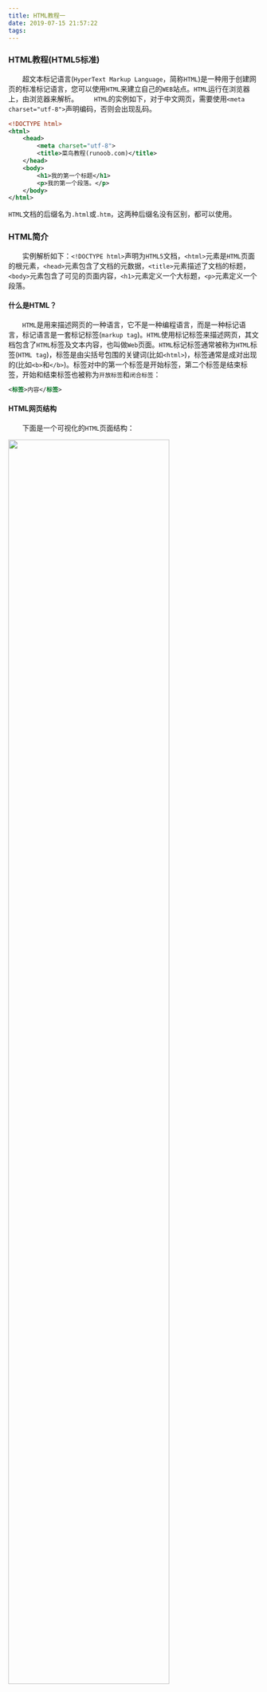 ```yaml
---
title: HTML教程一
date: 2019-07-15 21:57:22
tags:
---
```

### HTML教程(HTML5标准)

&emsp;&emsp;超文本标记语言(`HyperText Markup Language`，简称`HTML`)是一种用于创建网页的标准标记语言，您可以使用`HTML`来建立自己的`WEB`站点。`HTML`运行在浏览器上，由浏览器来解析。
&emsp;&emsp;`HTML`的实例如下，对于中文网页，需要使用`<meta charset="utf-8">`声明编码，否则会出现乱码。

``` xml
<!DOCTYPE html>
<html>
    <head>
        <meta charset="utf-8">
        <title>菜鸟教程(runoob.com)</title>
    </head>
    <body>
        <h1>我的第一个标题</h1>
        <p>我的第一个段落。</p>
    </body>
</html>
```

`HTML`文档的后缀名为`.html`或`.htm`，这两种后缀名没有区别，都可以使用。

### HTML简介

&emsp;&emsp;实例解析如下：`<!DOCTYPE html>`声明为`HTML5`文档，`<html>`元素是`HTML`页面的根元素，`<head>`元素包含了文档的元数据，`<title>`元素描述了文档的标题，`<body>`元素包含了可见的页面内容，`<h1>`元素定义一个大标题，`<p>`元素定义一个段落。

#### 什么是HTML？

&emsp;&emsp;`HTML`是用来描述网页的一种语言，它不是一种编程语言，而是一种标记语言，标记语言是一套标记标签(`markup tag`)。`HTML`使用标记标签来描述网页，其文档包含了`HTML`标签及文本内容，也叫做`Web`页面。`HTML`标记标签通常被称为`HTML`标签(`HTML tag`)，标签是由尖括号包围的关键词(比如`<html>`)，标签通常是成对出现的(比如`<b>`和`</b>`)。标签对中的第一个标签是开始标签，第二个标签是结束标签，开始和结束标签也被称为`开放标签`和`闭合标签`：

``` xml
<标签>内容</标签>
```

#### HTML网页结构

&emsp;&emsp;下面是一个可视化的`HTML`页面结构：

<img src="./HTML教程一/1.png" width="80%">

只有`<body>`区域(白色部分)才会在浏览器中显示。

&emsp;&emsp;“<!DOCTYPE>”声明
&emsp;&emsp;`<!DOCTYPE>`声明有助于浏览器中正确显示网页。网络上有很多不同的文件，如果能够正确声明HTML的版本，浏览器就能正确显示网页内容。`doctype`声明是不区分大小写的，以下方式均可：

``` xml
<!DOCTYPE html>
<!DOCTYPE HTML>
<!doctype html>
<!Doctype Html>
```

#### HTML基础(4个实例)

&emsp;&emsp;`HTML`标题：`HTML`标题(`Heading`)是通过`<h1>`至`<h6>`标签来定义的：

``` xml
<h1>这是一个标题</h1>
<h2>这是一个标题</h2>
<h3>这是一个标题</h3>
```

&emsp;&emsp;`HTML`段落：`HTML`段落是通过标签`<p>`来定义的：

``` xml
<p>这是一个段落。</p>
<p>这是另外一个段落。</p>
```

&emsp;&emsp;`HTML`链接：`HTML`链接是通过标签`<a>`来定义的：

``` xml
<a href="http://www.runoob.com">这是一个链接</a>
```

注意在`href`属性中指定链接的地址。
&emsp;&emsp;`HTML`图像：`HTML`图像是通过标签`<img>`来定义的：

``` xml
<img src="/images/logo.png" width="258" height="39" />
```

注意，图像的名称和尺寸是以属性的形式提供的。

### HTML元素

&emsp;&emsp;`HTML`文档由`HTML`元素定义，`HTML`元素如下：

开始标签                  | 元素内容    | 结束标签
-------------------------|-------------|--------
`<p>`                    | 这是一个段落 | `</p>`
`<a href="default.htm">` | 这是一个链接 | `</a>`
`<br>`                   |

开始标签常被称为起始标签(`opening tag`)，结束标签常称为闭合标签(`closing tag`)。
&emsp;&emsp;`HTML`元素以开始标签起始，以结束标签终止，元素的内容是开始标签与结束标签之间的内容。某些`HTML`元素具有空内容(`empty content`)，空元素在开始标签中进行关闭(以开始标签的结束而结束)。大多数`HTML`元素可拥有属性。
&emsp;&emsp;`HTML`文档由嵌套的`HTML`元素构成：

``` xml
<!DOCTYPE html>
<html>
    <body>
        <p>这是第一个段落。</p>
    </body>
</html>
```

&emsp;&emsp;以上实例包含了三个`HTML`元素：

- `<p>`元素：这个`<p>`元素定义了`HTML`文档中的一个段落，这个元素拥有一个开始标签`<p>`以及一个结束标签`</p>`，元素内容是`这是第一个段落`。
- `<body>`元素：`<body>`元素定义了`HTML`文档的主体，这个元素拥有一个开始标签`<body>`以及一个结束标签`</body>`，元素内容是另一个`HTML`元素，即`<p>`元素。
- `<html>`元素：`<html>`元素定义了整个`HTML`文档，这个元素拥有一个开始标签`<html>`以及一个结束标签`</html>`，元素内容是另一个`HTML`元素，即`<body>`元素。

&emsp;&emsp;不要忘记结束标签，即使您忘记了使用结束标签，大多数浏览器也会正确地显示`HTML`，但不要依赖这种做法，忘记使用结束标签会产生不可预料的结果或错误。
&emsp;&emsp;没有内容的`HTML`元素被称为空元素，空元素是在开始标签中关闭的。`<br>`就是没有关闭标签的空元素，该标签定义换行。在`XHTML`、`XML`以及未来版本的`HTML`中，所有元素都必须被关闭。在开始标签中添加斜杠，比如`<br />`，是关闭空元素的正确方法，`HTML`、`XHTML`和`XML`都接受这种方式。即使`<br>`在所有浏览器中都是有效的，但使用`<br />`其实是更长远的保障。
&emsp;&emsp;`HTML`最好使用小写标签，实际上标签对大小写不敏感，例如`<P>`等同于`<p>`，许多网站都使用大写的`HTML`标签。本教程使用的是小写标签，因为万维网联盟(`W3C`)在`HTML4`中推荐使用小写，而在未来`(X)HTML`版本中强制使用小写。

### HTML属性

&emsp;&emsp;属性是`HTML`元素提供的附加信息。`HTML`元素可以设置属性，它可以在元素中添加附加信息，一般描述于开始标签，总是以`名称/值`对的形式出现，比如`name="value"`。
&emsp;&emsp;`HTML`链接由`<a>`标签定义，链接的地址在`href`属性中指定：

``` xml
<a href="http://www.runoob.com">这是一个链接</a>
```

属性值应该始终被包括在引号内，双引号是最常用的，不过使用单引号也没有问题。注意，在某些个别的情况下，比如属性值本身就含有双引号，那么您必须使用单引号，例如`name='John "ShotGun" Nelson'`。
&emsp;&emsp;下面列出了适用于大多数`HTML`元素的属性：

属性    | 描述
--------|------
`class` | 为`html`元素定义一个或多个类名(`classname`)(类名从样式文件引入)
`id`    | 定义元素的唯一`id`
`style` | 规定元素的行内样式(`inline style`)
`title` | 描述了元素的额外信息(作为工具条使用)

### HTML标题

&emsp;&emsp;在HTML文档中，标题很重要。标题(`Heading`)是通过`<h1>`至`<h6>`标签进行定义的，`<h1>`定义最大的标题，`<h6>`定义最小的标题。注意，浏览器会自动地在标题的前后添加空行。
&emsp;&emsp;请确保将`HTML`标题标签只用于标题，不要仅仅是为了生成粗体或大号的文本而使用标题。搜索引擎使用标题为您的网页的结构和内容编制索引，因为用户可以通过标题来快速浏览您的网页，所以用标题来呈现文档结构是很重要的。应该将`h1`用作主标题，其后是`h2`，再其次是`h3`，以此类推。
&emsp;&emsp;`<hr>`标签在`HTML`页面中创建水平线，该元素可用于分隔内容：

``` xml
<p>这是一个段落。</p>
<hr>
<p>这是一个段落。</p>
<hr>
<p>这是一个段落。</p>
```

&emsp;&emsp;可以将注释插入`HTML`代码中，这样可以提高其可读性，使代码更易被人理解。浏览器会忽略注释，也不会显示它们。注释写法如下：

``` xml
<!-- 这是一个注释 -->
```

开始括号之后(左边的括号)需要紧跟一个叹号，结束括号之前(右边的括号)不需要，合理地使用注释可以对未来的代码编辑工作产生帮助。
&emsp;&emsp;标题大小与字体大小的关系：`1`到`6`号标题与`1`到`6`号字体逆序对应，比如`1`号字体对应`6`号标题，`2`号字体对应`5`号标题：

``` xml
<h1>这是1号标题</h1>
<font size="6">这是6号字体文本</font>
<h2>这是2号标题</h2>
<font size="5">这是5号字体文本</font>

<h3>这是3号标题</h3>
<font size="4">这是4号字体文本</font>

<h4>这是4号标题</h4>
<font size="3">这是3号字体文本</font>

<h5>这是5号标题</h5>
<font size="2">这是2号字体文本</font>

<h6>这是6号标题</h6>
<font size="1">这是1号字体文本</font>
```

<img src="./HTML教程一/2.png" width="30%">

### HTML段落

&emsp;&emsp;`HTML`段落：`HTML`可以将文档分割为若干段落，段落是通过`<p>`标签定义的：

``` xml
<p>这是一个段落</p>
<p>这是另一个段落</p>
```

注意，浏览器会自动地在段落的前后添加空行(`</p>`是块级元素)。
&emsp;&emsp;不要忘记结束标签，即使忘了使用结束标签，大多数浏览器也会正确地将`HTML`显示出来，但不要依赖这种做法，忘记使用结束标签会产生意想不到的结果和错误。在未来的`HTML`版本中，不允许省略结束标签。
&emsp;&emsp;`HTML`折行：如果您希望在不产生一个新段落的情况下进行换行(新行)，请使用`<br/>`标签：

``` xml
<p>这个<br>段落<br>演示了分行的效果</p>
```

<img src="./HTML教程一/3.png" width="30%">

`<br/>`元素是一个空的`HTML`元素。由于关闭标签没有任何意义，因此它没有结束标签。

### HTML文本格式化

&emsp;&emsp;`HTML`文本格式化效果如下：

<img src="./HTML教程一/4.png" width="20%">

&emsp;&emsp;`HTML`使用标签`<b>`与`<i>`对输出的文本进行格式，这些`HTML`标签被称为`格式化标签`。通常标签`<strong>`替换加粗标签`<b>`来使用，`<em>`替换`<i>`标签使用，然而这些标签的含义是不同的：`<b>`与`<i>`定义粗体或斜体文本，`<strong>`或者`<em>`意味着你要呈现的文本是重要的，所以要突出显示。
&emsp;&emsp;下例演示如何在一个`HTML`文件中对文本进行格式化：

``` xml
<!DOCTYPE html>
<html>
    <head>
        <meta charset="utf-8">
    </head>
    <body>
        <b>这个文本是加粗的</b>
        <br />
        <strong>这个文本是加粗的</strong>
        <br />
        <big>这个文本字体放大</big>
        <br />
        <em>这个文本是斜体的</em>
        <br />
        <i>这个文本是斜体的</i>
        <br />
        <small>这个文本是缩小的</small>
        <br />
        这个文本包含
        <sub>下标</sub>
        <br />
        这个文本包含
        <sup>上标</sup>
    </body>
</html>
```

<img src="./HTML教程一/5.png" width="20%">

&emsp;&emsp;下例演示如何使用`pre`标签对空行和空格进行控制：

``` xml
<!DOCTYPE html>
<html>
    <head>
        <meta charset="utf-8">
    </head>
    <body>
        <pre>
        此例演示如何使用 pre 标签
        对空行和    空格
        进行控制
        </pre>
    </body>
</html>
```

<img src="./HTML教程一/6.png" width="30%">

&emsp;&emsp;下例演示不同的`计算机输出`标签的显示效果：

``` xml
<!DOCTYPE html>
<html>
    <head>
        <meta charset="utf-8">
    </head>
    <body>
        <code>计算机输出</code>
        <br />
        <kbd>键盘输入</kbd>
        <br />
        <tt>打字机文本</tt>
        <br />
        <samp>计算机代码样本</samp>
        <br />
        <var>计算机变量</var>
        <br />
        <p>
            <b>注释：</b>这些标签常用于显示计算机/编程代码。
        </p>
    </body>
</html>
```

<img src="./HTML教程一/7.png" width="50%">

&emsp;&emsp;下例演示如何在`HTML`文件中写地址：

``` xml
<!DOCTYPE html>
<html>
    <head>
        <meta charset="utf-8">
    </head>
    <body>
        <address>
        Written by <a href="mailto:webmaster@example.com">Jon Doe</a>.<br>
        Visit us at:<br>
        Example.com<br>
        Box 564, Disneyland<br>
        USA
        </address>
    </body>
</html>
```

<img src="./HTML教程一/8.png" width="40%">

&emsp;&emsp;下例演示如何实现缩写或首字母缩写：

``` xml
<!DOCTYPE html>
<html>
    <head>
        <meta charset="utf-8">
    </head>
    <body>
        <abbr title="etcetera">etc.</abbr>
        <br />
        <acronym title="World Wide Web">WWW</acronym>
        <p>在某些浏览器中，当您把鼠标移至缩略词语上时，title 可用于展示表达的完整版本。</p>
        <p>仅对于 IE 5 中的 acronym 元素有效。</p>
        <p>对于 Netscape 6.2 中的 abbr 和 acronym 元素都有效。</p>
    </body>
</html>
```

<img src="./HTML教程一/9.png" width="100%">

&emsp;&emsp;下例演示如何改变文字的方向：

``` xml
<!DOCTYPE html>
<html>
    <head>
        <meta charset="utf-8">
    </head>
    <body>
        <p>该段落文字从左到右显示。</p>
        <p><bdo dir="rtl">该段落文字从右到左显示。</bdo></p>
    </body>
</html>
```

<img src="./HTML教程一/10.png" width="40%">

&emsp;&emsp;下例演示如何实现长短不一的引用语：

``` xml
<!DOCTYPE html>
<html>
    <head>
        <meta charset="utf-8">
    </head>
    <body>
        <p>WWF's goal is to:
        <q>Build a future where people live in harmony with nature.</q>
        We hope they succeed.</p>
    </body>
</html>
```

&emsp;&emsp;此例演示如何标记删除文本和插入文本：

``` xml
<!DOCTYPE html>
<html>
    <head>
        <meta charset="utf-8">
    </head>
    <body>
        <p>My favorite color is <del>blue</del> <ins>red</ins>!</p>
    </body>
</html>
```

&emsp;&emsp;`HTML`文本格式化标签如下：

标签       | 描述
-----------|-----
`<b>`      | 定义粗体文本
`<em>`     | 定义着重文字
`<i>`      | 定义斜体字
`<small>`  | 定义小号字
`<strong>` | 定义加重语气
`<sub>`    | 定义下标字
`<sup>`    | 定义上标字
`<ins>`    | 定义插入字
`<del>`    | 定义删除字

&emsp;&emsp;`HTML`的计算机输出标签如下：

标签     | 描述
---------|-----
`<code>` | 定义计算机代码
`<kbd>`  | 定义键盘码
`<samp>` | 定义计算机代码样本
`<var>`  | 定义变量
`<pre>`  | 定义预格式文本

&emsp;&emsp;`HTML`引文、引用以及标签定义如下：

标签           | 描述
---------------|-----
`<abbr>`       | 定义缩写
`<address>`    | 定义地址
`<bdo>`        | 定义文字方向
`<blockquote>` | 定义长的引用
`<q>`          | 定义短的引用语
`<cite>`       | 定义引用、引证
`<dfn>`        | 定义一个定义项目

### HTML链接

&emsp;&emsp;`HTML`使用超级链接与网络上的另一个文档相连。几乎可以在所有的网页中找到链接，点击链接可以从一张页面跳转到另一张页面：

``` xml
<!DOCTYPE html>
<html>
    <head>
        <meta charset="utf-8">
    </head>
    <body>
        <p>
        <a href="/index.html">本文本</a> 是一个指向本网站中的一个页面的链接。</p>
        <p><a href="http://www.microsoft.com/">本文本</a> 是一个指向万维网上的页面的链接。</p>
    </body>
</html>
```

&emsp;&emsp;`HTML`使用标签`<a>`来设置超文本链接，超链接可以是一个字、一个词或者一组词，也可以是一幅图像，您可以点击这些内容来跳转到新的文档或者当前文档中的某个部分。当您把鼠标指针移动到网页中的某个链接上时，箭头会变为一只小手。在标签`<a>`中使用了`href`属性来描述链接的地址。
&emsp;&emsp;默认情况下，链接将以以下形式出现在浏览器中：一个未访问过的链接显示为蓝色字体并带有下划线；访问过的链接显示为紫色并带有下划线；点击链接时，链接显示为红色并带有下划线。注意，如果为这些超链接设置了`CSS`样式，展示样式会根据`CSS`的设定而显示。
&emsp;&emsp;链接的`HTML`代码很简单：

``` xml
<a href="url">链接文本</a>
```

`href`属性描述了链接的目标。

#### 链接的target属性

&emsp;&emsp;你可以定义被链接的文档在何处显示。下面的这行会在新窗口打开文档：

``` xml
<a href="http://www.runoob.com/" target="_blank">访问菜鸟教程!</a>
```

#### 链接的id属性

&emsp;&emsp;`id`属性可用于创建在一个`HTML`文档书签标记。书签是不以任何特殊的方式显示，在`HTML`文档中是不显示的，所以对于读者来说是隐藏的。在`HTML`文档中插入`ID`：

``` xml
<a id="tips">有用的提示部分</a>
```

在`HTML`文档中创建一个链接到`有用的提示部分(id="tips")`：

``` xml
<a href="#tips">访问有用的提示部分</a>
```

或者从另一个页面创建一个链接到`有用的提示部分(id="tips")`：

``` xml
<a href="http://www.runoob.com/html/html-links.html#tips">
访问有用的提示部分</a>
```

&emsp;&emsp;注意，请始终将正斜杠添加到子文件夹。假如这样书写链接`href="http://www.runoob.com/html"`，就会向服务器产生两次`HTTP`请求，这是因为服务器会添加正斜杠到这个地址，然后创建一个新的请求，就像这样`href="http://www.runoob.com/html/"`。
&emsp;&emsp;下例演示如何使用图片链接：

``` xml
<!DOCTYPE html>
<html>
    <head>
        <meta charset="utf-8">
    </head>
    <body>
        <p>创建图片链接:
        <a href="http://www.runoob.com/html/html-tutorial.html">
        <img src="smiley.gif" alt="HTML 教程" width="32" height="32"></a></p>

        <p>无边框的图片链接:
        <a href="http://www.runoob.com/html/html-tutorial.html">
        <img border="0" src="smiley.gif" alt="HTML 教程" width="32" height="32"></a></p>
    </body>
</html>
```

&emsp;&emsp;下例演示如何使用书签：

``` xml
<!DOCTYPE html>
<html>
    <head>
        <meta charset="utf-8">
    </head>
    <body>
        <p>
        <a href="#C4">查看章节 4</a>
        </p>
        <h2>章节 1</h2>
        <p>这边显示该章节的内容……</p>
        <h2>章节 2</h2>
        <p>这边显示该章节的内容……</p>
        <h2>章节 3</h2>
        <p>这边显示该章节的内容……</p>
        <h2><a id="C4">章节 4</a></h2>
        <p>这边显示该章节的内容……</p>
    </body>
</html>
```

&emsp;&emsp;下例演示如何跳出框架，假如你的页面被固定在框架之内：

``` xml
<!DOCTYPE html>
<html>
    <head>
        <meta charset="utf-8">
    </head>
    <body>
        <p>跳出框架?</p>
        <a href="http://www.runoob.com/" target="_top">点击这里!</a>
    </body>
</html>
```

&emsp;&emsp;下例演示如何链接到一个邮件，本例在安装邮件客户端程序后才能工作：

``` xml
<!DOCTYPE html>
<html>
    <head>
        <meta charset="utf-8">
    </head>
    <body>
        <p>
        这是一个电子邮件链接：
        <a href="mailto:someone@example.com?Subject=Hello%20again" target="_top">
        发送邮件</a>
        </p>
        <p>
        <b>注意:</b> 单词之间空格使用 %20 代替，以确保浏览器可以正常显示文本。
        </p>
    </body>
</html>
```

### HTML头部

&emsp;&emsp;`<title>`定义了`HTML`文档的标题：

``` xml
<!DOCTYPE html>
<html>
    <head>
        <meta charset="utf-8">
        <title>我的 HTML 的第一页</title>
    </head>
    <body>
        <p>浏览器中包含body元素的内容。</p>
        <p>浏览器的标题包含title元素的内容</p>
    </body>
</html>
```

`<base>`定义页面中所有链接默认的链接目标地址：

``` xml
<!DOCTYPE html>
<html>
    <head>
        <meta charset="utf-8">
        <title>菜鸟教程(runoob.com)</title>
        <base href="http://www.runoob.com/images/" target="_blank">
    </head>

    <body>
        <img src="logo.png"> - 注意这里我们设置了图片的相对地址。能正常显示是因为我们在 head 部分设置了 base 标签，该标签指定了页面上所有链接的默认 URL，所以该图片的访问地址为 "http://www.runoob.com/images/logo.png"
        <br><br>
        <a href="http://www.runoob.com">菜鸟教程</a> - 注意这个链接会在新窗口打开，即便它没有 target="_blank" 属性。因为在 base 标签里我们已经设置了 target 属性的值为 "_blank"。
    </body>
</html>
```

`<meta>`元素来描述`HTML`文档的关键词、作者、字符集等：

``` xml
<!DOCTYPE html>
<html>
    <head>
        <meta charset="utf-8">
        <title>菜鸟教程(runoob.com)</title>
        <meta name="description" content="免费在线教程">
        <meta name="keywords" content="HTML,CSS,XML,JavaScript">
        <meta name="author" content="runoob">
        <meta charset="UTF-8">
    </head>

    <body>
        <p>所有 meta 标签显示在 head 部分...</p>
    </body>
</html>
```

&emsp;&emsp;`HTML`的`<head>`元素包含了所有的头部标签元素。在`<head>`元素中，你可以插入脚本(`scripts`)、样式文件(`CSS`)及各种`meta`信息。可以添加在头部区域的元素标签为：`<title>`、`<style>`、`<meta>`、`<link>`、`<script>`、`<noscript>`和`<base>`。
&emsp;&emsp;`HTML`的`<title>`元素定义了不同文档的标题，在`HTML/XHTML`文档中是必须的。`<title>`元素定义了浏览器工具栏的标题，当网页添加到收藏夹时显示在收藏夹中的标题以及显示在搜索引擎结果页面的标题。
&emsp;&emsp;`HTML`的`<base>`元素描述了基本的`链接地址/链接目标`，该标签作为`HTML`文档中所有的链接标签的默认链接：

``` xml
<head>
    <base href="http://www.runoob.com/images/" target="_blank">
</head>
```

&emsp;&emsp;`HTML`的`<link>`元素定义了文档与外部资源之间的关系，`<link>`标签通常用于链接到样式表：

``` xml
<head>
    <link rel="stylesheet" type="text/css" href="mystyle.css">
</head>
```

&emsp;&emsp;`HTML`的`<style>`元素定义了`HTML`文档的样式文件引用地址，在`<style>`元素中你也可以直接添加样式来渲染`HTML`文档：

``` xml
<head>
    <style type="text/css">
    body {background-color:yellow}
    p {color:blue}
    </style>
</head>
```

&emsp;&emsp;`HTML`的`<meta>`元素`meta`标签描述了一些基本的元数据，它`<meta>`标签提供了元数据。元数据也不显示在页面上，但会被浏览器解析。`META`元素通常用于指定网页的描述、关键词，文件的最后修改时间、作者和其他元数据。
&emsp;&emsp;元数据可以使用于浏览器(如何显示内容或重新加载页面)、搜索引擎(关键词)或其他`Web`服务，一般放置于`<head>`区域。使用实例如下：

``` xml
<meta name="keywords" content="HTML, CSS, XML, XHTML, JavaScript"> #为搜索引擎定义关键词
<meta name="description" content="免费 Web & 编程 教程"> #为网页定义描述内容
<meta name="author" content="Runoob"> #定义网页作者
<meta http-equiv="refresh" content="30"> #每30秒中刷新当前页面
```

&emsp;&emsp;`HTML`的`<script>`元素用于加载脚本文件，如`JavaScript`。

### HTML图像

&emsp;&emsp;`HTML`图像标签如下：

标签     | 描述
---------|------
`<img>`  | 定义图像
`<map>`  | 定义图像地图
`<area>` | 定义图像地图中的可点击区域

&emsp;&emsp;下例演示如何在网页中显示图像：

``` xml
<!DOCTYPE html>
<html>
    <head>
        <meta charset="utf-8">
    </head>
    <body>
        <p>
        一个图像:
        <img src="smiley.gif" alt="Smiley face" width="32" height="32"></p>
        <p>
        一个动图:
        <img src="hackanm.gif" alt="Computer man" width="48" height="48"></p>
        <p>
        注意插入动图的语法和静态图的语法是一样的。
        </p>
    </body>
</html>
```

&emsp;&emsp;下例演示如何将其他文件夹或服务器的图片显示到网页中：

``` xml
<!DOCTYPE html>
<html>
    <head>
        <meta charset="utf-8">
    </head>
    <body>
        <p>一个来自文件夹中的图像:</p>
        <img src="/images/chrome.gif" alt="Google Chrome" width="33" height="32"><p>一个来自菜鸟教程的图像:</p>
        <img src="http://www.runoob.com/images/logo.png" alt="runoob.com" width="336" height="69">
    </body>
</html>
```

&emsp;&emsp;在`HTML`中，图像由`<img>`标签定义。`<img>`是空标签，意思是说它只包含属性，并且没有闭合标签。要在页面上显示图像，你需要使用源属性`src`，其值是图像的URL地址。定义图像的语法如下：

``` xml
<img src="url" alt="some_text">
```

`URL`指存储图像的位置。如果名为`plpit.jpg`的图像位于`www.runoob.com`的`images`目录中，那么其`URL`为`http://www.runoob.com/images/pulpit.jpg`。
&emsp;&emsp;`HTML`图像的`Alt`属性用来为图像定义一串预备的可替换的文本，替换文本属性的值是用户定义的：

``` xml
<img src="boat.gif" alt="Big Boat">
```

在浏览器无法载入图像时，替换文本属性告诉读者它们失去的信息，此时浏览器将显示这个替代性的文本而不是图像。
&emsp;&emsp;`height`与`width`属性用于设置图像的高度与宽度，属性值默认单位为像素：

``` xml
<img src="pulpit.jpg" alt="Pulpit rock" width="304" height="228">
```

&emsp;&emsp;下例演示如何在文字中排列图像：

``` xml
<!DOCTYPE html>
<html>
    <head>
        <meta charset="utf-8">
    </head>
    <body>
        <h4>默认对齐的图像 (align="bottom"):</h4>
        <p>这是一些文本。 <img src="smiley.gif" alt="Smiley face" width="32" height="32"> 这是一些文本。</p>
        <h4>图片使用 align="middle":</h4>
        <p>这是一些文本。 <img src="smiley.gif" alt="Smiley face" align="middle" width="32" height="32">这是一些文本。</p>
        <h4>图片使用 align="top":</h4>
        <p>这是一些文本。 <img src="smiley.gif" alt="Smiley face" align="top" width="32" height="32">这是一些文本。</p>
        <p><b>注意:</b>在HTML 4中 align 属性已废弃，HTML5 已不支持该属性，可以使用 CSS 代替。</p>
    </body>
</html>
```

&emsp;&emsp;下例演示如何使图片浮动至段落的左边或右边：

``` xml
<!DOCTYPE html>
<html>
    <head>
        <meta charset="utf-8">
    </head>
    <body>
        <p>
        <img src="smiley.gif" alt="Smiley face" style="float:left" width="32" height="32"> 一个带图片的段落，图片浮动在这个文本的左边。
        </p>
        <p>
        <img src="smiley.gif" alt="Smiley face" style="float:right" width="32" height="32"> 一个带图片的段落，图片浮动在这个文本的右边。
        </p>
        <p><b>注意:</b> 在这里我们使用了 CSS "float" 属性，在HTML 4中 align 属性已废弃，HTML5 已不支持该属性，可以使用 CSS 代替。</p>
    </body>
</html>
```

&emsp;&emsp;下例演示如何将图像作为一个链接使用：

``` xml
<!DOCTYPE html>
<html>
    <head>
        <meta charset="utf-8">
    </head>
    <body>
        <p>创建图片链接:
        <a href="http://www.runoob.com/html/html-tutorial.html">
        <img src="smiley.gif" alt="HTML 教程" width="32" height="32"></a></p>
        <p>无边框的图片链接:
        <a href="http://www.runoob.com/html/html-tutorial.html">
        <img border="0" src="smiley.gif" alt="HTML 教程" width="32" height="32"></a></p>
    </body>
</html>
```

&emsp;&emsp;下例显示如何创建带有可供点击区域的图像地图，其中的每个区域都是一个超级链接：

``` xml
<!DOCTYPE html>
<html>
    <head>
        <meta charset="utf-8">
    </head>
    <body>
        <p>点击太阳或其他行星，注意变化：</p>
        <img src="planets.gif" width="145" height="126" alt="Planets" usemap="#planetmap">
        <map name="planetmap">
            <area shape="rect" coords="0,0,82,126" alt="Sun" href="sun.htm">
            <area shape="circle" coords="90,58,3" alt="Mercury" href="mercur.htm">
            <area shape="circle" coords="124,58,8" alt="Venus" href="venus.htm">
        </map>
    </body>
</html>
```

### HTML表格

&emsp;&emsp;`HTML`表格实例如下：

``` xml
<!DOCTYPE html>
<html>
    <head>
        <meta charset="utf-8">
    </head>
    <body>
        <p>
        每个表格从一个 table 标签开始。
        每个表格行从 tr 标签开始。
        每个表格的数据从 td 标签开始。
        </p>

        <h4>一列:</h4>

        <table border="1">
            <tr>
            <td>100</td>
            </tr>
        </table>
        <h4>一行三列:</h4>
        <table border="1">
            <tr>
            <td>100</td>
            <td>200</td>
            <td>300</td>
            </tr>
        </table>
        <h4>两行三列:</h4>
        <table border="1">
            <tr>
            <td>100</td>
            <td>200</td>
            <td>300</td>
            </tr>
            <tr>
            <td>400</td>
            <td>500</td>
            <td>600</td>
            </tr>
        </table>
        <h4>两行三列:</h4>

        <table border="1">
            <tr>
            <td>100</td>
            <td>200</td>
            <td>300</td>
            </tr>
            <tr>
            <td>400</td>
            <td>500</td>
            <td>600</td>
            </tr>
        </table>
    </body>
</html>
```

&emsp;&emsp;表格由`<table>`标签来定义，每个表格均有若干行(由`<tr>`标签定义)，每行被分割为若干单元格(由`<td>`标签定义)。字母`td`指表格数据(`table data`)，即数据单元格的内容。数据单元格可以包含文本、图片、列表、段落、表单、水平线、表格等。

``` xml
<table border="1">
    <tr>
        <td>row 1, cell 1</td>
        <td>row 1, cell 2</td>
    </tr>
    <tr>
        <td>row 2, cell 1</td>
        <td>row 2, cell 2</td>
    </tr>
</table>
```

&emsp;&emsp;如果不定义边框属性，表格将不显示边框，但是大多数时候，我们希望显示边框。使用边框属性来显示一个带有边框的表格：

``` xml
<table border="1">
    <tr>
        <td>Row 1, cell 1</td>
        <td>Row 1, cell 2</td>
    </tr>
</table>
```

&emsp;&emsp;表格的表头使用`<th>`标签进行定义，大多数浏览器会把表头显示为粗体居中的文本：

``` xml
<table border="1">
    <tr>
        <th>Header 1</th>
        <th>Header 2</th>
    </tr>
    <tr>
        <td>row 1, cell 1</td>
        <td>row 1, cell 2</td>
    </tr>
    <tr>
        <td>row 2, cell 1</td>
        <td>row 2, cell 2</td>
    </tr>
</table>
```

    下例演示一个没有边框的表格：
<!DOCTYPE html>
<html>
    <head>
        <meta charset="utf-8">
    </head>
    <body>
        <h4>这个表格没有边框:</h4>
        <table>
            <tr>
            <td>100</td>
            <td>200</td>
            <td>300</td>
            </tr>
            <tr>
            <td>400</td>
            <td>500</td>
            <td>600</td>
            </tr>
        </table>
        <h4>这个表格没有边框:</h4>

        <table border="0">
            <tr>
            <td>100</td>
            <td>200</td>
            <td>300</td>
            </tr>
            <tr>
            <td>400</td>
            <td>500</td>
            <td>600</td>
            </tr>
        </table>
    </body>
</html>

    下例演示如何显示表格表头：
<!DOCTYPE html>
<html>
    <head>
        <meta charset="utf-8">
    </head>
    <body>
        <h4>水平标题:</h4>
        <table border="1">
            <tr>
            <th>Name</th>
            <th>Telephone</th>
            <th>Telephone</th>
            </tr>
            <tr>
            <td>Bill Gates</td>
            <td>555 77 854</td>
            <td>555 77 855</td>
            </tr>
        </table>
        <h4>垂直标题:</h4>
        <table border="1">
            <tr>
            <th>First Name:</th>
            <td>Bill Gates</td>
            </tr>
            <tr>
            <th>Telephone:</th>
            <td>555 77 854</td>
            </tr>
            <tr>
            <th>Telephone:</th>
            <td>555 77 855</td>
            </tr>
        </table>
    </body>
</html>

    下例演示一个带标题(caption)的表格：
<!DOCTYPE html>
<html>
    <head>
        <meta charset="utf-8">
    </head>
    <body>
        <table border="1">
            <caption>Monthly savings</caption>
            <tr>
            <th>Month</th>
            <th>Savings</th>
            </tr>
            <tr>
            <td>January</td>
            <td>$100</td>
            </tr>
            <tr>
            <td>February</td>
            <td>$50</td>
            </tr>
        </table>
    </body>
</html>

    下例演示如何定义跨行或跨列的表格单元格：
<!DOCTYPE html>
<html>
    <head>
        <meta charset="utf-8">
    </head>
    <body>
        <h4>单元格跨两格:</h4>
        <table border="1">
            <tr>
            <th>Name</th>
            <th colspan="2">Telephone</th>
            </tr>
            <tr>
            <td>Bill Gates</td>
            <td>555 77 854</td>
            <td>555 77 855</td>
            </tr>
        </table>
        <h4>单元格跨两列:</h4>
            <table border="1">
            <tr>
            <th>First Name:</th>
            <td>Bill Gates</td>
            </tr>
            <tr>
            <th rowspan="2">Telephone:</th>
            <td>555 77 854</td>
            </tr>
            <tr>
            <td>555 77 855</td>
            </tr>
        </table>
    </body>
</html>

    下例演示如何显示在不同的元素内显示元素：
<!DOCTYPE html>
<html>
    <head>
        <meta charset="utf-8">
    </head>
    <body>
        <table border="1">
            <tr>
            <td>
            <p>这是一个段落</p>
            <p>这是另一个段落</p>
            </td>
            <td>这个单元格包含一个表格:
            <table border="1">
                <tr>
                <td>A</td>
                <td>B</td>
                </tr>
                <tr>
                <td>C</td>
                <td>D</td>
                </tr>
            </table>
            </td>
            </tr>
            <tr>
            <td>这个单元格包含一个列表
                <ul>
                <li>apples</li>
                <li>bananas</li>
                <li>pineapples</li>
                </ul>
            </td>
            <td>HELLO</td>
            </tr>
        </table>
    </body>
</html>

    下例演示如何使用“Cell padding”来创建单元格内容与其边框之间的空白：
<!DOCTYPE html>
<html>
    <head>
        <meta charset="utf-8">
    </head>
    <body>
        <h4>没有单元格边距:</h4>
        <table border="1">
            <tr>
            <td>First</td>
            <td>Row</td>
            </tr>
            <tr>
            <td>Second</td>
            <td>Row</td>
            </tr>
        </table>
        <h4>有单元格边距:</h4>

        <table border="1"
            cellpadding="10">
            <tr>
            <td>First</td>
            <td>Row</td>
            </tr>
            <tr>
            <td>Second</td>
            <td>Row</td>
            </tr>
        </table>
    </body>
</html>

    下例演示如何使用“Cell spacing”增加单元格之间的距离：
<!DOCTYPE html>
<html>
    <head>
        <meta charset="utf-8">
    </head>
    <body>
        <h4>没有单元格间距:</h4>
        <table border="1">
            <tr>
            <td>First</td>
            <td>Row</td>
            </tr>
            <tr>
            <td>Second</td>
            <td>Row</td>
            </tr>
        </table>

        <h4>单元格间距="0":</h4>
        <table border="1" cellspacing="0">
            <tr>
            <td>First</td>
            <td>Row</td>
            </tr>
            <tr>
            <td>Second</td>
            <td>Row</td>
            </tr>
        </table>
        <h4>单元格间距="10":</h4>

        <table border="1" cellspacing="10">
            <tr>
            <td>First</td>
            <td>Row</td>
            </tr>
            <tr>
            <td>Second</td>
            <td>Row</td>
            </tr>
        </table>
    </body>
</html>

    HTML表格标签如下所示：
标签          描述
------------------
<table>       定义表格
<th>          定义表格的表头
<tr>          定义表格的行
<td>          定义表格单元
<caption>     定义表格标题
<colgroup>    定义表格列的组
<col>         定义用于表格列的属性
<thead>       定义表格的页眉
<tbody>       定义表格的主体
<tfoot>       定义表格的页脚